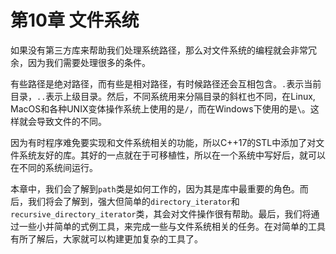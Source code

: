 # 第10章 文件系统

如果没有第三方库来帮助我们处理系统路径，那么对文件系统的编程就会非常冗余，因为我们需要处理很多的条件。

有些路径是绝对路径，而有些是相对路径，有时候路径还会互相包含。`.`表示当前目录，`..`表示上级目录。然后，不同系统用来分隔目录的斜杠也不同，在Linux, MacOS和各种UNIX变体操作系统上使用的是`/`，而在Windows下使用的是`\`。这样就会导致文件的不同。

因为有时程序难免要实现和文件系统相关的功能，所以C++17的STL中添加了对文件系统友好的库。其好的一点就在于可移植性，所以在一个系统中写好后，就可以在不同的系统间运行。

本章中，我们会了解到`path`类是如何工作的，因为其是库中最重要的角色。而后，我们将会了解到，强大但简单的`directory_iterator`和`recursive_directory_iterator`类，其会对文件操作很有帮助。最后，我们将通过一些小并简单的式例工具，来完成一些与文件系统相关的任务。在对简单的工具有所了解后，大家就可以构建更加复杂的工具了。
